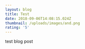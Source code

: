 ```yaml
---
layout: blog
title: Test
date: 2018-09-06T14:08:15.024Z
thumbnail: /uploads/images/and.png
rating: '5'
---
```

test blog post
